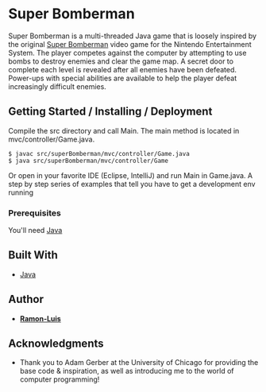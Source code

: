 # Super Bomberman

Super Bomberman is a multi-threaded Java game that is loosely inspired by the original [Super Bomberman](https://www.youtube.com/watch?v=Xef0tkXmSp4) video game for the Nintendo Entertainment System. The player competes against the computer by attempting to use bombs to destroy enemies and clear the game map. A secret door to complete each level is revealed after all enemies have been defeated. Power-ups with special abilities are available to help the player defeat increasingly difficult enemies.

## Getting Started / Installing / Deployment

Compile the src directory and call Main.  The main method is located in mvc/controller/Game.java.

```
$ javac src/superBomberman/mvc/controller/Game.java
$ java src/superBomberman/mvc/controller/Game
```

Or open in your favorite IDE (Eclipse, IntelliJ) and run Main in Game.java.
A step by step series of examples that tell you have to get a development env running

### Prerequisites

You'll need [Java](http://www.oracle.com/technetwork/java/javase/downloads/jre8-downloads-2133155.html)

## Built With

* [Java](http://www.oracle.com/technetwork/java/javase/downloads/jre8-downloads-2133155.html)

## Author

* [**Ramon-Luis**](https://github.com/ramon-luis)

## Acknowledgments

* Thank you to Adam Gerber at the University of Chicago for providing the base code & inspiration, as well as introducing me to the world of computer programming!